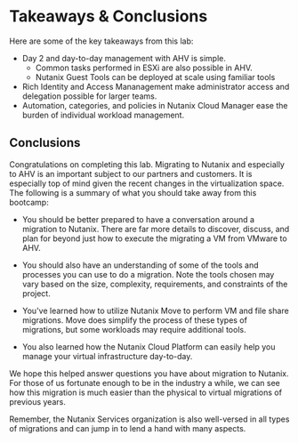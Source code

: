 # Takeaways & Conclusions

Here are some of the key takeaways from this lab:

- Day 2 and day-to-day management with AHV is simple.
  -  Common tasks performed in ESXi are also possible in AHV.
  -  Nutanix Guest Tools can be deployed at scale using familiar tools
- Rich Identity and Access Mananagement make administrator access and 
delegation possible for larger teams.
- Automation, categories, and policies in Nutanix Cloud Manager ease the burden of individual 
workload management.

## Conclusions

Congratulations on completing this lab. Migrating to Nutanix and especially to AHV is an important 
subject to our partners and customers. It is especially top of mind given the recent changes in the 
virtualization space. The following is a summary of what you should take away from this bootcamp:

  - You should be better prepared to have a conversation around a migration to Nutanix. There are far more 
    details to discover, discuss, and plan for beyond just how to execute the migrating a VM from VMware to AHV.

  - You should also have an understanding of some of the tools and processes you can use to do a migration. 
    Note the tools chosen may vary based on the size, complexity, requirements, and constraints of the project.

   - You've learned how to utilize Nutanix Move to perform VM and file share migrations. Move does simplify 
    the process of these types of migrations, but some workloads may require additional tools.

   - You also learned how the Nutanix Cloud Platform can easily help you manage your virtual infrastructure 
    day-to-day.

We hope this helped answer questions you have about migration to Nutanix. For those of us fortunate 
enough to be in the industry a while, we can see how this migration is much easier than the physical to virtual migrations of previous years.

Remember, the Nutanix Services organization is also well-versed in all types of migrations and can jump 
in to lend a hand with many aspects.